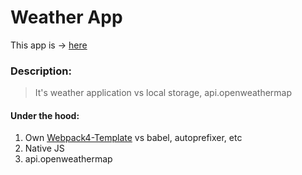# Weather App

This app is &rarr; [here](https://dotio.github.io/JS-WeatherApp/dist/)

### Description:

> It's weather application vs local storage, api.openweathermap

#### Under the hood:

1. Own [Webpack4-Template](https://github.com/dotio/Webpack4-Template) vs babel, autoprefixer, etc
2. Native JS
3. api.openweathermap
